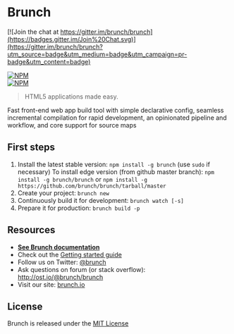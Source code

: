 # Brunch

[![Join the chat at https://gitter.im/brunch/brunch](https://badges.gitter.im/Join%20Chat.svg)](https://gitter.im/brunch/brunch?utm_source=badge&utm_medium=badge&utm_campaign=pr-badge&utm_content=badge)

[![NPM](https://nodei.co/npm/brunch.png?compact=true)](https://nodei.co/npm/brunch/)  
[![NPM](https://nodei.co/npm-dl/brunch.png)](https://nodei.co/npm/brunch/)

> HTML5 applications made easy.

Fast front-end web app build tool with simple declarative config, seamless incremental compilation for rapid development, an opinionated pipeline and workflow, and core support for source maps

## First steps

1. Install the latest stable version: `npm install -g brunch` (use `sudo` if necessary)
    To install edge version (from github master branch): `npm install -g brunch/brunch` or
    `npm install -g https://github.com/brunch/brunch/tarball/master`
2. Create your project: `brunch new`
3. Continuously build it for development: `brunch watch [-s]`
4. Prepare it for production: `brunch build -p`

## Resources

* **[See Brunch documentation](https://github.com/brunch/brunch/tree/master/docs)**
* Check out the [Getting started guide](https://github.com/brunch/brunch-guide/blob/master/content/en/chapter01-whats-brunch.md)
* Follow us on Twitter: [@brunch](http://twitter.com/brunch)
* Ask questions on forum (or stack overflow): http://ost.io/@brunch/brunch
* Visit our site: [brunch.io](http://brunch.io)

## License
Brunch is released under the [MIT License](https://raw.github.com/brunch/brunch/master/LICENSE)
